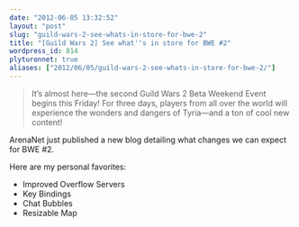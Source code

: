 ```yaml
---
date: "2012-06-05 13:32:52"
layout: "post"
slug: "guild-wars-2-see-whats-in-store-for-bwe-2"
title: "[Guild Wars 2] See what''s in store for BWE #2"
wordpress_id: 814
plyturonnet: true
aliases: ["2012/06/05/guild-wars-2-see-whats-in-store-for-bwe-2/"]
---
```


> It’s almost here—the second Guild Wars 2 Beta Weekend Event begins this Friday! For three days, players from all over the world will experience the wonders and dangers of Tyria—and a ton of cool new content!

<!--![Divinity's Reach](http://plyturon.net/wp-content/uploads/2012/03/blog_article_banner7.png)-->

ArenaNet just published a new blog detailing what changes we can expect for BWE #2.

Here are my personal favorites:

  * Improved Overflow Servers
  * Key Bindings
  * Chat Bubbles
  * Resizable Map

